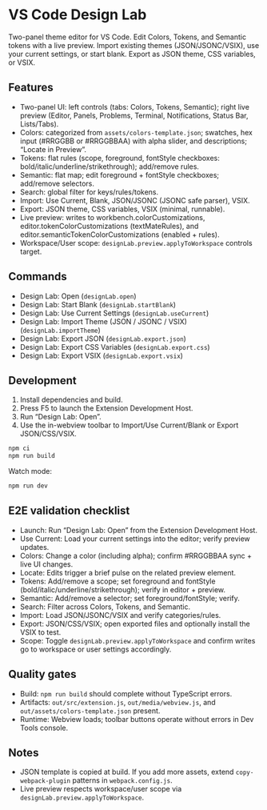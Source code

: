 # VS Code Design Lab

Two-panel theme editor for VS Code. Edit Colors, Tokens, and Semantic tokens with a live preview. Import existing themes (JSON/JSONC/VSIX), use your current settings, or start blank. Export as JSON theme, CSS variables, or VSIX.

## Features
- Two-panel UI: left controls (tabs: Colors, Tokens, Semantic); right live preview (Editor, Panels, Problems, Terminal, Notifications, Status Bar, Lists/Tabs).
- Colors: categorized from `assets/colors-template.json`; swatches, hex input (#RRGGBB or #RRGGBBAA) with alpha slider, and descriptions; “Locate in Preview”.
- Tokens: flat rules (scope, foreground, fontStyle checkboxes: bold/italic/underline/strikethrough); add/remove rules.
- Semantic: flat map; edit foreground + fontStyle checkboxes; add/remove selectors.
- Search: global filter for keys/rules/tokens.
- Import: Use Current, Blank, JSON/JSONC (JSONC safe parser), VSIX.
- Export: JSON theme, CSS variables, VSIX (minimal, runnable).
- Live preview: writes to workbench.colorCustomizations, editor.tokenColorCustomizations (textMateRules), and editor.semanticTokenColorCustomizations (enabled + rules).
- Workspace/User scope: `designLab.preview.applyToWorkspace` controls target.

## Commands
- Design Lab: Open (`designLab.open`)
- Design Lab: Start Blank (`designLab.startBlank`)
- Design Lab: Use Current Settings (`designLab.useCurrent`)
- Design Lab: Import Theme (JSON / JSONC / VSIX) (`designLab.importTheme`)
- Design Lab: Export JSON (`designLab.export.json`)
- Design Lab: Export CSS Variables (`designLab.export.css`)
- Design Lab: Export VSIX (`designLab.export.vsix`)

## Development
1. Install dependencies and build.
2. Press F5 to launch the Extension Development Host.
3. Run “Design Lab: Open”.
4. Use the in-webview toolbar to Import/Use Current/Blank or Export JSON/CSS/VSIX.

```bash
npm ci
npm run build
```

Watch mode:

```bash
npm run dev
```

## E2E validation checklist
- Launch: Run “Design Lab: Open” from the Extension Development Host.
- Use Current: Load your current settings into the editor; verify preview updates.
- Colors: Change a color (including alpha); confirm #RRGGBBAA sync + live UI changes.
- Locate: Edits trigger a brief pulse on the related preview element.
- Tokens: Add/remove a scope; set foreground and fontStyle (bold/italic/underline/strikethrough); verify in editor + preview.
- Semantic: Add/remove a selector; set foreground/fontStyle; verify.
- Search: Filter across Colors, Tokens, and Semantic.
- Import: Load JSON/JSONC/VSIX and verify categories/rules.
- Export: JSON/CSS/VSIX; open exported files and optionally install the VSIX to test.
- Scope: Toggle `designLab.preview.applyToWorkspace` and confirm writes go to workspace or user settings accordingly.

## Quality gates
- Build: `npm run build` should complete without TypeScript errors.
- Artifacts: `out/src/extension.js`, `out/media/webview.js`, and `out/assets/colors-template.json` present.
- Runtime: Webview loads; toolbar buttons operate without errors in Dev Tools console.

## Notes
- JSON template is copied at build. If you add more assets, extend `copy-webpack-plugin` patterns in `webpack.config.js`.
- Live preview respects workspace/user scope via `designLab.preview.applyToWorkspace`.
